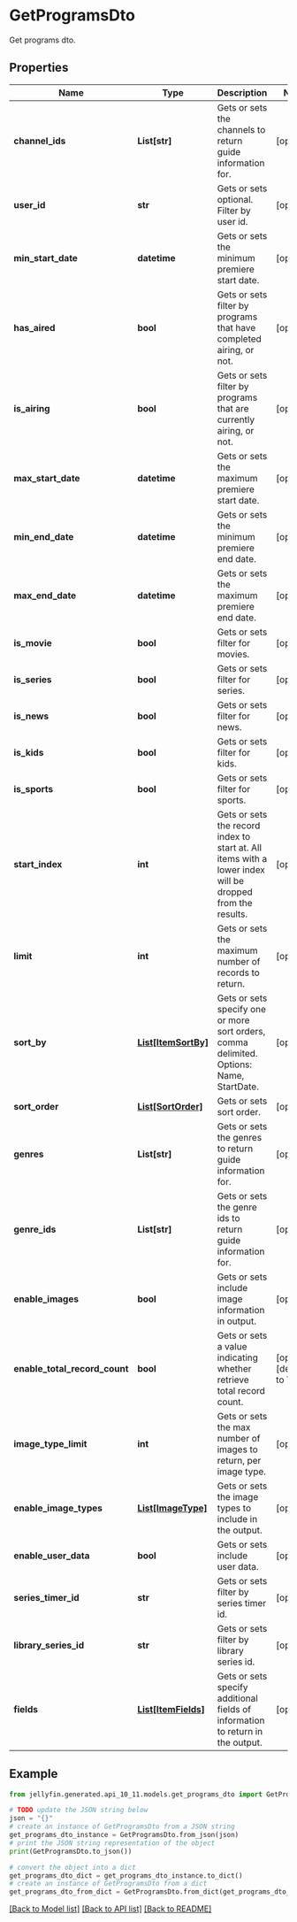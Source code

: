 # GetProgramsDto

Get programs dto.

## Properties

Name | Type | Description | Notes
------------ | ------------- | ------------- | -------------
**channel_ids** | **List[str]** | Gets or sets the channels to return guide information for. | [optional] 
**user_id** | **str** | Gets or sets optional. Filter by user id. | [optional] 
**min_start_date** | **datetime** | Gets or sets the minimum premiere start date. | [optional] 
**has_aired** | **bool** | Gets or sets filter by programs that have completed airing, or not. | [optional] 
**is_airing** | **bool** | Gets or sets filter by programs that are currently airing, or not. | [optional] 
**max_start_date** | **datetime** | Gets or sets the maximum premiere start date. | [optional] 
**min_end_date** | **datetime** | Gets or sets the minimum premiere end date. | [optional] 
**max_end_date** | **datetime** | Gets or sets the maximum premiere end date. | [optional] 
**is_movie** | **bool** | Gets or sets filter for movies. | [optional] 
**is_series** | **bool** | Gets or sets filter for series. | [optional] 
**is_news** | **bool** | Gets or sets filter for news. | [optional] 
**is_kids** | **bool** | Gets or sets filter for kids. | [optional] 
**is_sports** | **bool** | Gets or sets filter for sports. | [optional] 
**start_index** | **int** | Gets or sets the record index to start at. All items with a lower index will be dropped from the results. | [optional] 
**limit** | **int** | Gets or sets the maximum number of records to return. | [optional] 
**sort_by** | [**List[ItemSortBy]**](ItemSortBy.md) | Gets or sets specify one or more sort orders, comma delimited. Options: Name, StartDate. | [optional] 
**sort_order** | [**List[SortOrder]**](SortOrder.md) | Gets or sets sort order. | [optional] 
**genres** | **List[str]** | Gets or sets the genres to return guide information for. | [optional] 
**genre_ids** | **List[str]** | Gets or sets the genre ids to return guide information for. | [optional] 
**enable_images** | **bool** | Gets or sets include image information in output. | [optional] 
**enable_total_record_count** | **bool** | Gets or sets a value indicating whether retrieve total record count. | [optional] [default to True]
**image_type_limit** | **int** | Gets or sets the max number of images to return, per image type. | [optional] 
**enable_image_types** | [**List[ImageType]**](ImageType.md) | Gets or sets the image types to include in the output. | [optional] 
**enable_user_data** | **bool** | Gets or sets include user data. | [optional] 
**series_timer_id** | **str** | Gets or sets filter by series timer id. | [optional] 
**library_series_id** | **str** | Gets or sets filter by library series id. | [optional] 
**fields** | [**List[ItemFields]**](ItemFields.md) | Gets or sets specify additional fields of information to return in the output. | [optional] 

## Example

```python
from jellyfin.generated.api_10_11.models.get_programs_dto import GetProgramsDto

# TODO update the JSON string below
json = "{}"
# create an instance of GetProgramsDto from a JSON string
get_programs_dto_instance = GetProgramsDto.from_json(json)
# print the JSON string representation of the object
print(GetProgramsDto.to_json())

# convert the object into a dict
get_programs_dto_dict = get_programs_dto_instance.to_dict()
# create an instance of GetProgramsDto from a dict
get_programs_dto_from_dict = GetProgramsDto.from_dict(get_programs_dto_dict)
```
[[Back to Model list]](README.md#documentation-for-models) [[Back to API list]](README.md#documentation-for-api-endpoints) [[Back to README]](README.md)


